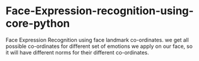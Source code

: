 # Face-Expression-recognition-using-core-python
Face Expression Recognition using face landmark co-ordinates. we get all possible co-ordinates for different set of emotions we apply on our face, so it will have different norms for their different co-ordinates.
